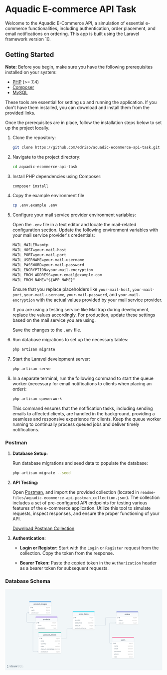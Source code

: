 # Aquadic E-commerce API Task

Welcome to the Aquadic E-Commerce API, a simulation of essential e-commerce functionalities, including authentication, order placement, and email notifications on ordering. This app is built using the Laravel framework version 10.

## Getting Started

**Note:** Before you begin, make sure you have the following prerequisites installed on your system:

-   [PHP](https://www.php.net/) (>= 7.4)
-   [Composer](https://getcomposer.org/)
-   [MySQL](https://www.mysql.com/)

These tools are essential for setting up and running the application. If you don't have them installed, you can download and install them from the provided links.

Once the prerequisites are in place, follow the installation steps below to set up the project locally.

1. Clone the repository:

    ```bash
    git clone https://github.com/edriso/aquadic-ecommerce-api-task.git
    ```

2. Navigate to the project directory:

    ```bash
    cd aquadic-ecommerce-api-task
    ```

3. Install PHP dependencies using Composer:

    ```bash
    composer install
    ```

4. Copy the example environment file

    ```bash
    cp .env.example .env
    ```

5. Configure your mail service provider environment variables:

    Open the `.env` file in a text editor and locate the mail-related configuration section. Update the following environment variables with your mail service provider's credentials:

    ```dotenv
    MAIL_MAILER=smtp
    MAIL_HOST=your-mail-host
    MAIL_PORT=your-mail-port
    MAIL_USERNAME=your-mail-username
    MAIL_PASSWORD=your-mail-password
    MAIL_ENCRYPTION=your-mail-encryption
    MAIL_FROM_ADDRESS=your-email@example.com
    MAIL_FROM_NAME="${APP_NAME}"
    ```

    Ensure that you replace placeholders like `your-mail-host`, `your-mail-port`, `your-mail-username`, `your-mail-password`, and `your-mail-encryption` with the actual values provided by your mail service provider.

    If you are using a testing service like Mailtrap during development, replace the values accordingly. For production, update these settings based on the mail service you are using.

    Save the changes to the `.env` file.

6. Run database migrations to set up the necessary tables:

    ```bash
    php artisan migrate
    ```

7. Start the Laravel development server:

    ```bash
    php artisan serve
    ```

8. In a separate terminal, run the following command to start the queue worker (necessary for email notifications to clients when placing an order):

    ```bash
    php artisan queue:work
    ```

    This command ensures that the notification tasks, including sending emails to affected clients, are handled in the background, providing a seamless and responsive experience for clients. Keep the queue worker running to continually process queued jobs and deliver timely notifications.

### Postman

1. **Database Setup:**

    Run database migrations and seed data to populate the database:

    ```bash
    php artisan migrate --seed
    ```

2. **API Testing:**

    Open [Postman](https://www.postman.com/), and import the provided collection (located in `readme-files/aquadic-ecommerce-api.postman_collection.json`). The collection includes a set of pre-configured API endpoints for testing various features of the e-commerce application. Utilize this tool to simulate requests, inspect responses, and ensure the proper functioning of your API.

    [Download Postman Collection](readme-files/aquadic-ecommerce-api.postman_collection.json)

3. **Authentication:**

    - **Login or Register:** Start with the `Login` or `Register` request from the collection. Copy the token from the response.

    - **Bearer Token:** Paste the copied token in the `Authorization` header as a bearer token for subsequent requests.

### Database Schema

![Database Schema](readme-files/database-schema.png)
